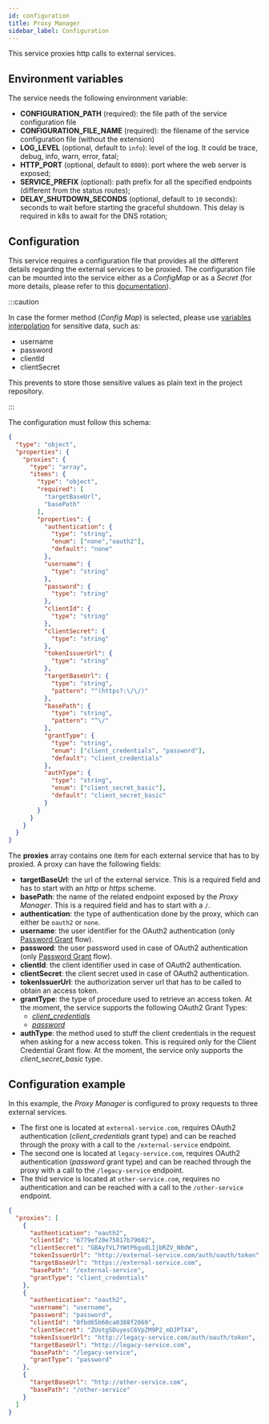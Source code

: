 ```yaml
---
id: configuration
title: Proxy Manager
sidebar_label: Configuration
---
```

This service proxies http calls to external services.

## Environment variables

The service needs the following environment variable:

- **CONFIGURATION_PATH** (required): the file path of the service configuration file
- **CONFIGURATION_FILE_NAME** (required): the filename of the service configuration file (without the extension)
- **LOG_LEVEL** (optional, default to `info`): level of the log. It could be trace, debug, info, warn, error, fatal;
- **HTTP_PORT** (optional, default to `8080`): port where the web server is exposed;
- **SERVICE_PREFIX** (optional): path prefix for all the specified endpoints (different from the status routes);
- **DELAY_SHUTDOWN_SECONDS** (optional, default to `10` seconds): seconds to wait before starting the graceful shutdown. This delay is required in k8s to await for the DNS rotation;

## Configuration

This service requires a configuration file that provides all the different details regarding the external services to be proxied.
The configuration file can be mounted into the service either as a *ConfigMap* or as a *Secret* (for more details, please refer to this [documentation](../../development_suite/api-console/api-design/services#custom-configuration)).

:::caution

In case the former method (*Config Map*) is selected, please use [variables interpolation](../../development_suite/api-console/api-design/services#environment-variable-configuration) for sensitive data, such as:

- username
- password
- clientId
- clientSecret

This prevents to store those sensitive values as plain text in the project repository.

:::

The configuration must follow this schema:

```json
{
  "type": "object",
  "properties": {
    "proxies": {
      "type": "array",
      "items": {
        "type": "object",
        "required": [
          "targetBaseUrl",
          "basePath"
        ],
        "properties": {
          "authentication": {
            "type": "string",
            "enum": ["none","oauth2"],
            "default": "none"
          },
          "username": {
            "type": "string"
          },
          "password": {
            "type": "string"
          },
          "clientId": {
            "type": "string"
          },
          "clientSecret": {
            "type": "string"
          },
          "tokenIssuerUrl": {
            "type": "string"
          },
          "targetBaseUrl": {
            "type": "string",
            "pattern": "^(https?:\/\/)"
          },
          "basePath": {
            "type": "string",
            "pattern": "^\/"
          },
          "grantType": {
            "type": "string",
            "enum": ["client_credentials", "password"],
            "default": "client_credentials"
          },
          "authType": {
            "type": "string",
            "enum": ["client_secret_basic"],
            "default": "client_secret_basic"
          }
        }
      }
    }
  }
}
```

The **proxies** array contains one item for each external service that has to by proxied.
A proxy can have the following fields:
- **targetBaseUrl**: the url of the external service. This is a required field and has to start with an *http* or *https* scheme.
- **basePath**: the name of the related endpoint exposed by the _Proxy Manager_. This is a required field and has to start with a `/`.
- **authentication**: the type of authentication done by the proxy, which can either be `oauth2` or `none`.
- **username**: the user identifier for the OAuth2 authentication (only [Password Grant](https://oauth.net/2/grant-types/password/) flow).
- **password**: the user password used in case of OAuth2 authentication (only [Password Grant](https://oauth.net/2/grant-types/password/) flow).
- **clientId**: the client identifier used in case of OAuth2 authentication.
- **clientSecret**: the client secret used in case of OAuth2 authentication.
- **tokenIssuerUrl**: the authorization server url that has to be called to obtain an access token.
- **grantType**: the type of procedure used to retrieve an access token. At the moment, the service supports the following OAuth2 Grant Types:
  -  [*client_credentials*](https://oauth.net/2/grant-types/client-credentials/)
  -  [*password*](https://oauth.net/2/grant-types/password/)
- **authType**: the method used to stuff the client credentials in the request when asking for a new access token. This is required only for the Client Credential Grant flow. At the moment, the service only supports the *client_secret_basic* type.

## Configuration example

In this example, the _Proxy Manager_ is configured to proxy requests to three external services.
- The first one is located at `external-service.com`, requires OAuth2 authentication (*client_credentials* grant type) and can be reached through the proxy with a call to the `/external-service` endpoint.
- The second one is located at `legacy-service.com`, requires OAuth2 authentication (*password* grant type) and can be reached through the proxy with a call to the `/legacy-service` endpoint.
- The thid service is located at `other-service.com`, requires no authentication and can be reached with a call to the `/other-service` endpoint.

```json
{
  "proxies": [
    {
      "authentication": "oauth2",
      "clientId": "6779ef20e75817b79602",
      "clientSecret": "GBAyfVL7YWtP6gudLIjbRZV_N0dW",
      "tokenIssuerUrl": "http://external-service.com/auth/oauth/token",
      "targetBaseUrl": "https://external-service.com",
      "basePath": "/external-service",
      "grantType": "client_credentials"
    },
    {
      "authentication": "oauth2",
      "username": "username",
      "password": "password",
      "clientId": "0fbd65b60ca0388f2069",
      "clientSecret": "ZUotgSDuyesC6VpZM9P2_mDJPTX4",
      "tokenIssuerUrl": "http://legacy-service.com/auth/oauth/token",
      "targetBaseUrl": "http://legacy-service.com",
      "basePath": "/legacy-service",
      "grantType": "password"
    },
    {
      "targetBaseUrl": "http://other-service.com",
      "basePath": "/other-service"
    }
  ]
}
```
